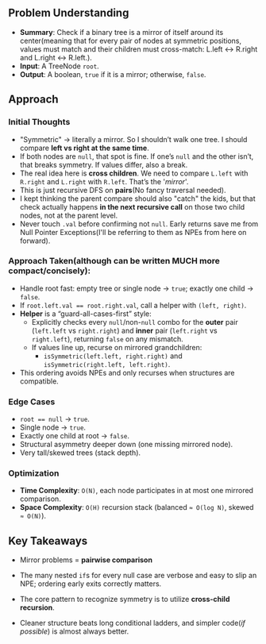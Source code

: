 <!-- Problem 101. Symmetric Tree notes -->

## Problem Understanding

- **Summary**: Check if a binary tree is a mirror of itself around its center(meaning that for every pair of nodes at symmetric positions, values must match and their children must cross-match: L.left ↔ R.right and L.right ↔ R.left.).
- **Input**: A TreeNode `root`.
- **Output**: A boolean, `true` if it is a mirror; otherwise, `false`.

## Approach

### Initial Thoughts

- "Symmetric" → literally a mirror. So I shouldn’t walk one tree. I should compare **left vs right at the same time**.
- If both nodes are `null`, that spot is fine. If one’s `null` and the other isn’t, that breaks symmetry. If values differ, also a break.
- The real idea here is **cross children**. We need to compare `L.left` with `R.right` and `L.right` with `R.left`. That’s the '_mirror_'.
- This is just recursive DFS on **pairs**(No fancy traversal needed).
- I kept thinking the parent compare should also "catch" the kids, but that check actually happens **in the next recursive call** on those two child nodes, not at the parent level.
- Never touch `.val` before confirming not `null`. Early returns save me from Null Pointer Exceptions(I'll be referring to them as NPEs from here on forward).

### Approach Taken(although can be written MUCH more compact/concisely):

- Handle root fast: empty tree or single node → `true`; exactly one child → `false`.
- If `root.left.val == root.right.val`, call a helper with `(left, right)`.
- **Helper** is a “guard-all-cases-first” style:
  - Explicitly checks every `null`/non-`null` combo for the **outer** pair (`left.left` vs `right.right`) and **inner** pair (`left.right` vs `right.left`), returning `false` on any mismatch.
  - If values line up, recurse on mirrored grandchildren:
    - `isSymmetric(left.left, right.right)` and `isSymmetric(right.left, left.right)`.
- This ordering avoids NPEs and only recurses when structures are compatible.

<!-- ## Challenges
- **Obstacles Faced**:  -->

### Edge Cases

- `root == null` → `true`.
- Single node → `true`.
- Exactly one child at root → `false`.
- Structural asymmetry deeper down (one missing mirrored node).
- Very tall/skewed trees (stack depth).

### Optimization

- **Time Complexity**: `O(N)`, each node participates in at most one mirrored comparison.
- **Space Complexity**: `O(H)` recursion stack (balanced `≈ O(log N)`, skewed `≈ O(N)`).

<!-- ## Alternative Solutions
- none -->

## Key Takeaways

- Mirror problems = **pairwise comparison**

- The many nested `if`s for every null case are verbose and easy to slip an NPE; ordering early exits correctly matters.

- The core pattern to recognize symmetry is to utilize **cross-child recursion**.

- Cleaner structure beats long conditional ladders, and simpler code(_if possible_) is almost always better.

<!-- ## Additional Resources
- N/A -->
